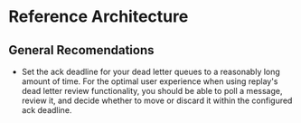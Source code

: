 # Reference Architecture

## General Recomendations

* Set the ack deadline for your dead letter queues to a reasonably long amount of time. For the optimal user experience when using replay's dead letter review functionality, you should be able to poll a message, review it, and decide whether to move or discard it within the configured ack deadline.
